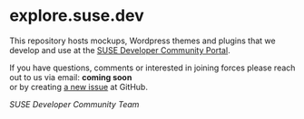 # explore.suse.dev

This repository hosts mockups, Wordpress themes and plugins that we develop and 
use at the <a href="https://www.explore.suse.dev">SUSE Developer Community Portal</a>. 

If you have questions, comments or interested in joining forces please reach out
to us via email: __coming soon__ <br/>
or by creating <a href="https://github.com/SUSE-Developer-Community/explore.suse.dev/issues/new">a new issue</a> at GitHub.

<i>SUSE Developer Community Team
